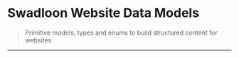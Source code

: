 # Swadloon Website Data Models

> Primitive models, types and enums to build structured content for websites.

---
